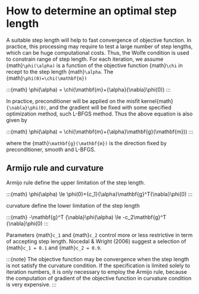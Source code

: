 # How to determine an optimal step length

A suitable step length will help to fast convergence of objective function. In practice, this processing may require to test a large number of step lengths, which can be huge computational costs. Thus, the Wolfe condition is used to constrain range of step length. For each iteration, we assume {math}`\phi(\alpha)` is a function of the objective function {math}`\chi` in recept to the step length {math}`\alpha`. The {math}`\phi(0)=\chi(\mathbf{m})`

:::{math}
\phi(\alpha) = \chi(\mathbf{m}+{\alpha}{\nabla}\phi(0))
:::

In practice, preconditioner will be applied on the misfit kernel{math}`{\nabla}\phi(0)`, and the gradient will be fixed with some specified optimization method, such L-BFGS method. Thus the above equation is also given by

:::{math}
\phi(\alpha) = \chi(\mathbf{m}+{\alpha}\mathbf{g}(\mathbf{m}))
:::

where the {math}`\mathbf{g}(\mathbf{m})` is the direction fixed by preconditioner, smooth and L-BFGS.

## Armijo rule and curvature

Armijo rule define the upper limitation of the step length.

:::{math}
\phi(\alpha) \le \phi(0)+{c_1}{\alpha}\mathbf{g}^T{\nabla}\phi(0)
:::

curvature define the lower limitation of the step length

:::{math}
-\mathbf{g}^T  {\nabla}\phi(\alpha) \le -c_2\mathbf{g}^T {\nabla}\phi(0)
:::

Parameters {math}`c_1` and {math}`c_2` control more or less restrictive in term of accepting step length. Nocedal & Wright (2006) suggest a selection of {math}`c_1 = 0.1` and {math}`c_2 = 0.9`.

:::{note}
The objective function may be convergence when the step length is not satisfy the curvature condition. If the specification is limited solely to iteration numbers, it is only necessary to employ the Armijo rule, because the computation of gradient of the objective function in curvature condition is very expensive. 
:::
